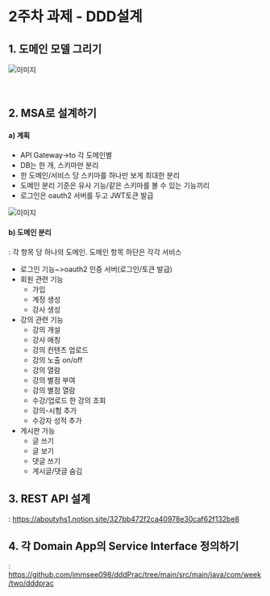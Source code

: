 # 2주차 과제 - DDD설계

## 1. 도메인 모델 그리기
![이미지](https://aboutyhs1.notion.site/image/https%3A%2F%2Fs3-us-west-2.amazonaws.com%2Fsecure.notion-static.com%2F93b20009-e35f-4b10-9019-15933b3e1ed6%2F%EB%8F%84%EB%A9%94%EC%9D%B8_%EB%8B%A4%EC%9D%B4%EC%96%B4%EA%B7%B8%EB%9E%A8.drawio.png?table=block&id=a007969b-3573-4fe5-824e-e43c6a2fba94&spaceId=2d170995-884c-45e9-8e7b-86359b2e2ef9&width=1400&userId=&cache=v2)

<br/>

## 2. MSA로 설계하기
#### a) 계획
- API Gateway→to 각 도메인별
- DB는 한 개, 스키마만 분리
- 한 도메인/서비스 당 스키마를 하나만 보게 최대한 분리
- 도메인 분리 기준은 유사 기능/같은 스키마를 볼 수 있는 기능끼리 
- 로그인은 oauth2 서버를 두고 JWT토큰 발급

![이미지](https://aboutyhs1.notion.site/image/https%3A%2F%2Fs3-us-west-2.amazonaws.com%2Fsecure.notion-static.com%2Fee7e6e63-803f-4ed8-88fc-a97f1f9c7589%2Fs.drawio.png?table=block&id=d6c82853-290d-491f-a40d-e0ce700a288c&spaceId=2d170995-884c-45e9-8e7b-86359b2e2ef9&width=1120&userId=&cache=v2)

#### b) 도메인 분리
: 각 항목 당 하나의 도메인. 도메인 항목 하단은 각각 서비스

- 로그인 기능~>oauth2 인증 서버(로그인/토큰 발급)
- 회원 관련 기능
    - 가입
    - 계정 생성
    - 강사 생성
- 강의 관련 기능
    - 강의 개설
    - 강사 매칭
    - 강의 컨텐츠 업로드
    - 강의 노출 on/off
    - 강의 열람
    - 강의 별점 부여
    - 강의 별점 열람
    - 수강/업로드 한 강의 조회
    - 강의-시험 추가
    - 수강자 성적 추가
- 게시판 가능
    - 글 쓰기
    - 글 보기
    - 댓글 쓰기
    - 게시글/댓글 숨김

## 3. REST API 설계
: https://aboutyhs1.notion.site/327bb472f2ca40978e30caf62f132be8


## 4. 각 Domain App의 Service Interface 정의하기
: https://github.com/immsee098/dddPrac/tree/main/src/main/java/com/week/two/dddprac
